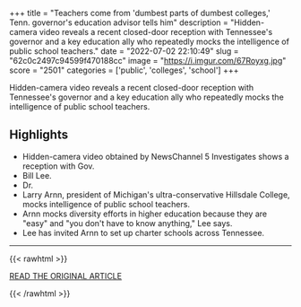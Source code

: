 +++
title = "Teachers come from 'dumbest parts of dumbest colleges,' Tenn. governor's education advisor tells him"
description = "Hidden-camera video reveals a recent closed-door reception with Tennessee's governor and a key education ally who repeatedly mocks the intelligence of public school teachers."
date = "2022-07-02 22:10:49"
slug = "62c0c2497c94599f470188cc"
image = "https://i.imgur.com/67Royxg.jpg"
score = "2501"
categories = ['public', 'colleges', 'school']
+++

Hidden-camera video reveals a recent closed-door reception with Tennessee's governor and a key education ally who repeatedly mocks the intelligence of public school teachers.

## Highlights

- Hidden-camera video obtained by NewsChannel 5 Investigates shows a reception with Gov.
- Bill Lee.
- Dr.
- Larry Arnn, president of Michigan's ultra-conservative Hillsdale College, mocks intelligence of public school teachers.
- Arnn mocks diversity efforts in higher education because they are "easy" and "you don't have to know anything," Lee says.
- Lee has invited Arnn to set up charter schools across Tennessee.

---

{{< rawhtml >}}
  <p class="article-category">
    <a target="_blank" href="https://www.newschannel5.com/news/newschannel-5-investigates/revealed/revealed-teachers-come-from-dumbest-parts-of-dumbest-colleges-tenn-governors-education-advisor-tells-him">READ THE ORIGINAL ARTICLE</a>
  </p>
{{< /rawhtml >}}
